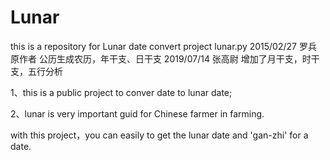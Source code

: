 # Lunar
this is a repository for Lunar date convert project
lunar.py
2015/02/27  罗兵  原作者 公历生成农历，年干支、日干支
2019/07/14  张高尉  增加了月干支，时干支，五行分析

1、this is a public project to conver date to lunar date;

2、lunar is very important guid for Chinese farmer in farming.

with this project，you can easily to get the lunar date and 'gan-zhi' for a date.




